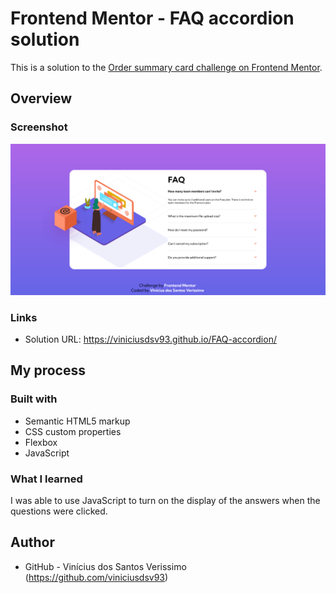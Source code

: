 # Frontend Mentor - FAQ accordion solution

This is a solution to the [Order summary card challenge on Frontend Mentor](https://www.frontendmentor.io/challenges/order-summary-component-QlPmajDUj). 

## Overview

### Screenshot

![](./screenshot.png)

### Links

- Solution URL: https://viniciusdsv93.github.io/FAQ-accordion/

## My process

### Built with

- Semantic HTML5 markup
- CSS custom properties
- Flexbox
- JavaScript

### What I learned

I was able to use JavaScript to turn on the display of the answers when the questions were clicked.


## Author

- GitHub - Vinícius dos Santos Verissimo (https://github.com/viniciusdsv93)
